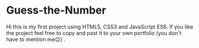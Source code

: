 <h1>Guess-the-Number</h1>

<p>Hi this is my first project using HTML5, CSS3 and JavaScript ES6. If you like the project feel free to copy and past it to your own portfolio (you don't have to mention me😉) .</p>
